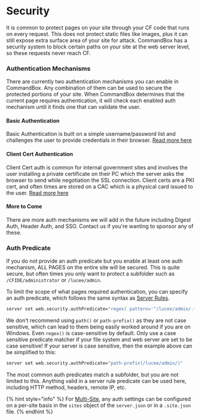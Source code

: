 # Security

It is common to protect pages on your site through your CF code that runs on every request.  This does not protect static files like images, plus it can still expose extra surface area of your site for attack.  CommandBox has a security system to block certain paths on your site at the web server level, so these requests never reach CF.

### Authentication Mechanisms

There are currently two authentication mechanisms you can enable in CommandBox.  Any combination of them can be used to secure the protected portions of your site.   When CommandBox determines that the current page requires authentication, it will check each enabled auth mechanism until it finds one that can validate the user.

#### Basic Authentication

Basic Authentication is built on a simple username/password list and challenges the user to provide credentials in their browser.  [Read more here](basic-authentication.md)

#### Client Cert Authentication

Client Cert auth is common for internal government sites and involves the user installing a private certificate on their PC which the server asks the browser to send while negotiation the SSL connection.  Client certs are a PKI cert, and often times are stored on a CAC which is a physical card issued to the user. [Read more here](client-cert-authentication.md)

#### More to Come

There are more auth mechanisms we will add in the future including Digest Auth, Header Auth, and SSO.  Contact us if you're wanting to sponsor any of these.

### Auth Predicate

If you do not provide an auth predicate but you enable at least one auth mechanism, ALL PAGES on the entire site will be secured.  This is quite secure, but often times you only want to protect a subfolder such as `/CFIDE/administrator` or `/lucee/admin`.

To limit the scope of what pages required authentication, you can specify an auth predicate, which follows the same syntax as [Server Rules](../server-rules/). &#x20;

```bash
server set web.security.authPredicate="regex( pattern='^/lucee/admin/.*', case-sensitive=false )"
```

We don't recommend using `path()` or `path-prefix()` as they are not case sensitive, which can lead to them being easily worked around if you are on Windows.  Even `regex()` is case-sensitive by default.  Only use a case sensitive predicate matcher if your file system and web server are set to be case sensitive!   If your server is case sensitive, then the example above can be simplified to this:

```bash
server set web.security.authPredicate="path-prefix(/lucee/admin/)"
```

The most common auth predicates match a subfolder, but you are not limited to this.  Anything valid in a server rule predicate can be used here, including HTTP method, headers, remote IP, etc.

{% hint style="info" %}
For [Multi-Site](../../multi-site-support/), any auth settings can be configured on a per-site basis in the `sites` object of the `server.json` or in a `.site.json` file.
{% endhint %}

